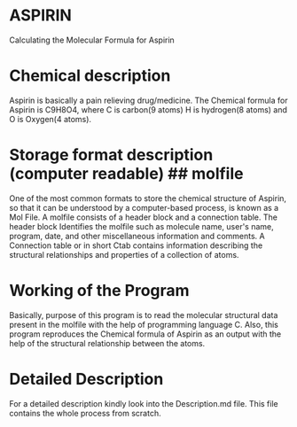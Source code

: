 # ASPIRIN
Calculating the Molecular Formula for Aspirin

# Chemical description
Aspirin is basically a pain relieving drug/medicine. The Chemical formula for Aspirin is C9H8O4, where C is carbon(9 atoms) H is hydrogen(8 atoms) and O is Oxygen(4 atoms).

# Storage format description (computer readable) ## molfile ##
One of the most common formats to store the chemical structure of Aspirin, so that it can be understood by a computer-based process, is known as a Mol File.
A molfile consists of a header block and a connection table. The header block Identifies the molfile such as molecule name, user's name, program, date, and other miscellaneous information and comments.
A Connection table or in short Ctab contains information describing the structural relationships and properties of a collection of atoms.

# Working of the Program
Basically, purpose of this program is to read the molecular structural data present in the molfile with the help of programming language C.
Also, this program reproduces the Chemical formula of Aspirin as an output with the help of the structural relationship between the atoms.

# Detailed Description
For a detailed description kindly look into the Description.md file.
This file contains the whole process from scratch.